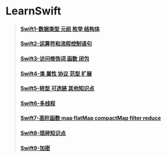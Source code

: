 # LearnSwift


> #### [Swift1-数据类型 元组 枚举 结构体](https://github.com/DDYSwift/LearnSwift/blob/master/Swift/Swift1.md)     
> #### [Swift2-运算符和流程控制语句](https://github.com/DDYSwift/LearnSwift/blob/master/Swift/Swift2.md) 
> #### [Swift3-访问修饰词 函数 闭包](https://github.com/DDYSwift/LearnSwift/blob/master/Swift/Swift3.md)
> #### [Swift4-类 属性 协议 范型 扩展](https://github.com/DDYSwift/LearnSwift/blob/master/Swift/Swift4.md)
> #### [Swift5-转型 可选链 其他知识点](https://github.com/DDYSwift/LearnSwift/blob/master/Swift/Swift5.md)
> #### [Swift6-多线程](https://github.com/DDYSwift/LearnSwift/blob/master/Swift/Swift6.md)
> #### [Swift7-高阶函数 map flatMap compactMap filter reduce](https://github.com/DDYSwift/LearnSwift/blob/master/Swift/Swift7.md)
> #### [Swift8-琐碎知识点](https://github.com/DDYSwift/LearnSwift/blob/master/Swift/Swift8.md)
> #### [Swift9-加密](https://github.com/DDYSwift/LearnSwift/blob/master/Swift/Swift9.md)



